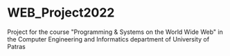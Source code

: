 # WEB_Project2022
Project for the course "Programming &amp; Systems on the World Wide Web" in the Computer Engineering and Informatics department of University of Patras
